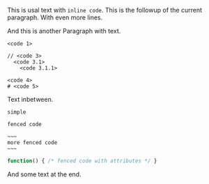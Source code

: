 This is usal text with `inline code`.
	This is the followup of the current paragraph.
	With even more lines.

And this is another
    Paragraph with text.

    
    <code 1>
    
    // <code 3>
      <code 3.1>
        <code 3.1.1>

	<code 4>
	# <code 5>
	

Text inbetween.

```
simple

fenced code
```

~~~~~~
~~~
more fenced code
~~~
~~~~~~

~~~js
function() { /* fenced code with attributes */ }
~~~

And some text at the end.